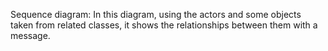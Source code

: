 Sequence diagram:
In this diagram, using the actors and some objects taken from related classes, it shows the relationships between them with a message.
